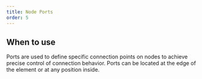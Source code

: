 ```yaml
---
title: Node Ports
order: 5
---
```


## When to use

Ports are used to define specific connection points on nodes to achieve precise control of connection behavior. Ports can be located at the edge of the element or at any position inside.
